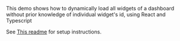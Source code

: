 This demo shows how to dynamically load all widgets of a dashboard without prior knowledge of individual widget's id, using React and Typescript

See [This readme](../readme.md) for setup instructions.
